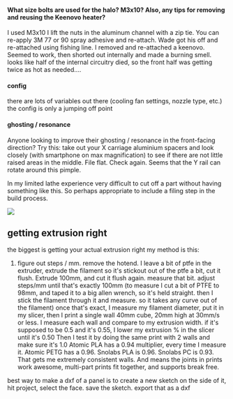 #### What size bolts are used for the halo?  M3x10?  Also, any tips for removing and reusing the Keenovo heater?

I used M3x10 I lift the nuts in the aluminum channel with a zip tie.
You can re-apply 3M 77 or 90 spray adhesive and re-attach.
Wade got his off and re-attached using fishing line.
I removed and re-attached a keenovo. Seemed to work, then shorted out internally and made a burning smell. looks like half of the internal circuitry died, so the front half was getting twice as hot as needed....

#### config

there are lots of variables out there (cooling fan settings, nozzle type, etc.)
the config is only a jumping off point

#### ghosting / resonance

Anyone looking to improve their ghosting / resonance in the front-facing direction? Try this: take out your X carriage aluminium spacers and look closely (with smartphone on max magnification) to see if there are not little raised areas in the middle. File flat. Check again. Seems that the Y rail can rotate around this pimple.

In my limited lathe experience very difficult to cut off a part without having something like this. So perhaps appropriate to include a filing step in the build process.

![](https://cdn.discordapp.com/attachments/546187906033909792/595236820741259264/IMG_0309.jpg)


## getting extrusion right

the biggest is getting your actual extrusion right
my method is this:
1) figure out steps / mm.  remove the hotend. I leave a bit of ptfe in the extruder, extrude the filament so it's stickout out of the ptfe a bit, cut it flush. Extrude 100mm, and cut it flush again. measure that bit.  adjust steps/mm until that's exactly 100mm
(to measure I cut a bit of PTFE to 98mm, and taped it to a big allen wrench, so it's held straight. then I stick the filament through it and measure.  so it takes any curve out of the filament)
once that's exact, I measure my filament diameter, put it in my slicer, then I print a single wall 40mm cube, 20mm high at 30mm/s or less.  I measure each wall and compare to my extrusion width.  if it's supposed to be 0.5 and it's 0.55, I lower my extrusion % in the slicer until it's 0.50
Then I test it by doing the same print with 2 walls
and make sure it's 1.0
Atomic PLA has a 0.94 multiplier, every time I measure it.  Atomic PETG has a 0.96.  Snolabs PLA is 0.96.  Snolabs PC is 0.93.
That gets me extremely consistent walls.  And means the joints in prints work awesome, multi-part prints fit together, and supports break free.



best way to make a dxf of a panel is to create a new sketch on the side of it, hit project, select the face.  save the sketch.  export that as a dxf

